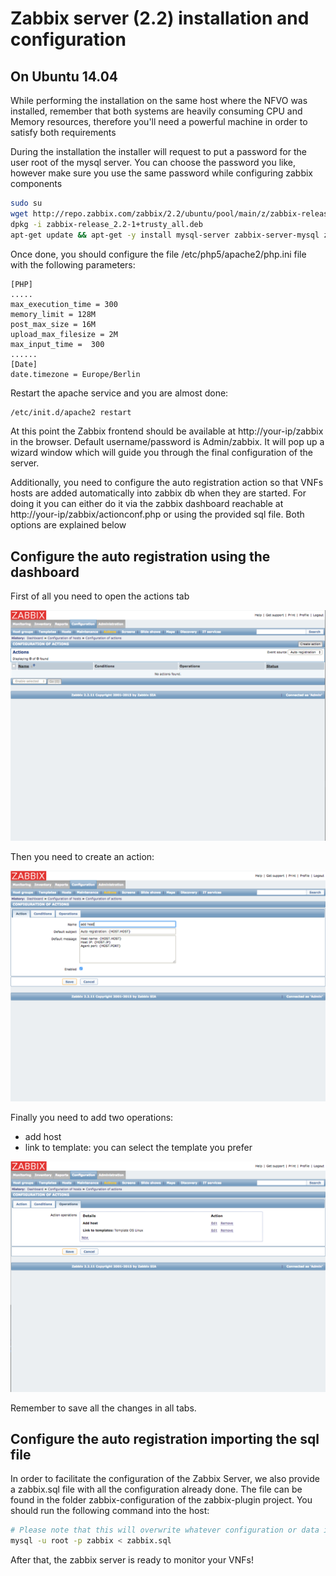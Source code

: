 # Zabbix server (2.2) installation and configuration

## On Ubuntu 14.04 

While performing the installation on the same host where the NFVO was installed, remember that both systems are heavily consuming CPU and Memory resources, therefore you'll need a powerful machine in order to satisfy both requirements

During the installation the installer will request to put a password for the user root of the mysql server. You can choose the password you like, however make sure you use the same password while configuring zabbix components
```sh
sudo su
wget http://repo.zabbix.com/zabbix/2.2/ubuntu/pool/main/z/zabbix-release/zabbix-release_2.2-1+trusty_all.deb
dpkg -i zabbix-release_2.2-1+trusty_all.deb
apt-get update && apt-get -y install mysql-server zabbix-server-mysql zabbix-frontend-php
```

Once done, you should configure the file /etc/php5/apache2/php.ini file with the following parameters: 

```
[PHP]
.....
max_execution_time = 300
memory_limit = 128M
post_max_size = 16M
upload_max_filesize = 2M
max_input_time =  300
......
[Date]
date.timezone = Europe/Berlin
```


Restart the apache service and you are almost done:

```sh
/etc/init.d/apache2 restart
```

At this point the Zabbix frontend should be available at http://your-ip/zabbix in the browser. Default username/password is Admin/zabbix. It will pop up a wizard window which will guide you through the final configuration of the server. 

Additionally, you need to configure the auto registration action so that VNFs hosts are added automatically into zabbix db when they are started. For doing it you can either do it via the zabbix dashboard reachable at  http://your-ip/zabbix/actionconf.php or using the provided sql file. Both options are explained below

## Configure the auto registration using the dashboard

First of all you need to open the actions tab

![zabbix-create-action-1][zabbix-create-action-1]

Then you need to create an action:

![zabbix-create-action-2][zabbix-create-action-2]

Finally you need to add two operations:

* add host
* link to template: you can select the template you prefer

![zabbix-create-action-3][zabbix-create-action-3]

Remember to save all the changes in all tabs.

## Configure the auto registration importing the sql file
In order to facilitate the configuration of the Zabbix Server, we also provide a zabbix.sql file with all the configuration already done. The file can be found in the folder zabbix-configuration of the zabbix-plugin project.
You should run the following command into the host: 

```sh
# Please note that this will overwrite whatever configuration or data is stored into the existing zabbix db.
mysql -u root -p zabbix < zabbix.sql
```

After that, the zabbix server is ready to monitor your VNFs!


[zabbix-create-action-1]:images/zabbix-add-action-1.png
[zabbix-create-action-2]:images/zabbix-add-action-2.png
[zabbix-create-action-3]:images/zabbix-add-action-3.png


